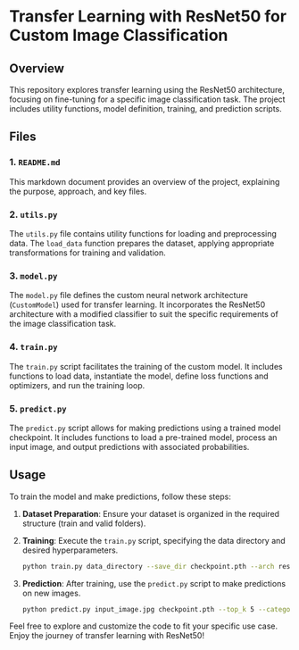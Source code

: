 # Transfer Learning with ResNet50 for Custom Image Classification

## Overview

This repository explores transfer learning using the ResNet50 architecture, focusing on fine-tuning for a specific image classification task. The project includes utility functions, model definition, training, and prediction scripts.

## Files

### 1. `README.md`

This markdown document provides an overview of the project, explaining the purpose, approach, and key files.

### 2. `utils.py`

The `utils.py` file contains utility functions for loading and preprocessing data. The `load_data` function prepares the dataset, applying appropriate transformations for training and validation.

### 3. `model.py`

The `model.py` file defines the custom neural network architecture (`CustomModel`) used for transfer learning. It incorporates the ResNet50 architecture with a modified classifier to suit the specific requirements of the image classification task.

### 4. `train.py`

The `train.py` script facilitates the training of the custom model. It includes functions to load data, instantiate the model, define loss functions and optimizers, and run the training loop.

### 5. `predict.py`

The `predict.py` script allows for making predictions using a trained model checkpoint. It includes functions to load a pre-trained model, process an input image, and output predictions with associated probabilities.

## Usage

To train the model and make predictions, follow these steps:

1. **Dataset Preparation**: Ensure your dataset is organized in the required structure (train and valid folders).

2. **Training**: Execute the `train.py` script, specifying the data directory and desired hyperparameters.

    ```bash
    python train.py data_directory --save_dir checkpoint.pth --arch resnet50 --learning_rate 0.001 --hidden_units 1150 228 --epochs 5 --gpu
    ```

3. **Prediction**: After training, use the `predict.py` script to make predictions on new images.

    ```bash
    python predict.py input_image.jpg checkpoint.pth --top_k 5 --category_names cat_to_name.json --gpu
    ```

Feel free to explore and customize the code to fit your specific use case. Enjoy the journey of transfer learning with ResNet50!
